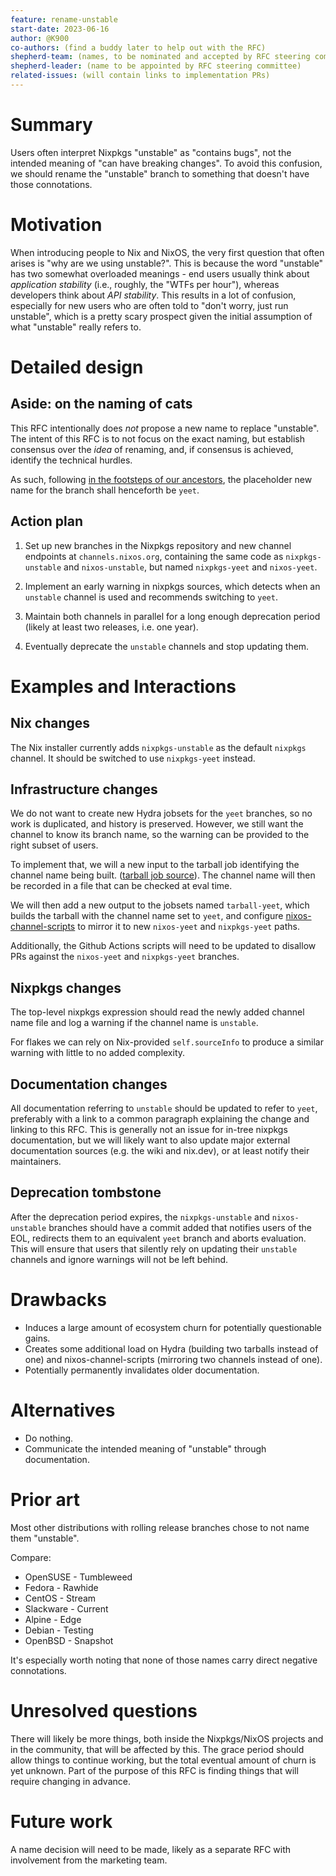 ```yaml
---
feature: rename-unstable
start-date: 2023-06-16
author: @K900
co-authors: (find a buddy later to help out with the RFC)
shepherd-team: (names, to be nominated and accepted by RFC steering committee)
shepherd-leader: (name to be appointed by RFC steering committee)
related-issues: (will contain links to implementation PRs)
---
```


# Summary
[summary]: #summary

Users often interpret Nixpkgs "unstable" as "contains bugs", not the intended meaning of "can have breaking changes".
To avoid this confusion, we should rename the "unstable" branch to something that doesn't have those connotations.

# Motivation
[motivation]: #motivation

When introducing people to Nix and NixOS, the very first question that often arises is "why are we using unstable?".
This is because the word "unstable" has two somewhat overloaded meanings - end users usually think about _application stability_
(i.e., roughly, the "WTFs per hour"), whereas developers think about _API stability_. This results in a lot of confusion,
especially for new users who are often told to "don't worry, just run unstable", which is a pretty scary prospect given the
initial assumption of what "unstable" really refers to.

# Detailed design
[design]: #detailed-design

## Aside: on the naming of cats

This RFC intentionally does _not_ propose a new name to replace "unstable". The intent of this RFC is to not focus on the exact naming,
but establish consensus over the _idea_ of renaming, and, if consensus is achieved, identify the technical hurdles.

As such, following [in the footsteps of our ancestors](https://doc.rust-lang.org/std/ops/struct.Yeet.html), the placeholder new name
for the branch shall henceforth be `yeet`.

## Action plan

1. Set up new branches in the Nixpkgs repository and new channel endpoints at `channels.nixos.org`, containing the same code as `nixpkgs-unstable`
and `nixos-unstable`, but named `nixpkgs-yeet` and `nixos-yeet`.

2. Implement an early warning in nixpkgs sources, which detects when an `unstable` channel is used and recommends switching to `yeet`.

3. Maintain both channels in parallel for a long enough deprecation period (likely at least two releases, i.e. one year).

4. Eventually deprecate the `unstable` channels and stop updating them.

# Examples and Interactions
[examples-and-interactions]: #examples-and-interactions

## Nix changes

The Nix installer currently adds `nixpkgs-unstable` as the default `nixpkgs` channel. It should be switched to use `nixpkgs-yeet` instead.

## Infrastructure changes

We do not want to create new Hydra jobsets for the `yeet` branches, so no work is duplicated, and history is preserved.
However, we still want the channel to know its branch name, so the warning can be provided to the right subset of users.

To implement that, we will a new input to the tarball job identifying the channel name being built.
([tarball job source](https://github.com/NixOS/nixpkgs/blob/60ac106c34e00fdd2e0c81754675b206e54f1a54/nixos/lib/make-channel.nix#LL19C1-L19C1)).
The channel name will then be recorded in a file that can be checked at eval time.

We will then add a new output to the jobsets named `tarball-yeet`, which builds the tarball with the channel name set to `yeet`, and configure
[nixos-channel-scripts](https://github.com/NixOS/nixos-channel-scripts/) to mirror it to new `nixos-yeet` and `nixpkgs-yeet` paths.

Additionally, the Github Actions scripts will need to be updated to disallow PRs against the `nixos-yeet` and `nixpkgs-yeet` branches.

## Nixpkgs changes

The top-level nixpkgs expression should read the newly added channel name file and log a warning if the channel name is `unstable`.

For flakes we can rely on Nix-provided `self.sourceInfo` to produce a similar warning with little to no added complexity.

## Documentation changes

All documentation referring to `unstable` should be updated to refer to `yeet`, preferably with a link to a common paragraph explaining the change
and linking to this RFC. This is generally not an issue for in-tree nixpkgs documentation, but we will likely want to also update major external
documentation sources (e.g. the wiki and nix.dev), or at least notify their maintainers.

## Deprecation tombstone

After the deprecation period expires, the `nixpkgs-unstable` and `nixos-unstable` branches should have a commit added that notifies users of the EOL,
redirects them to an equivalent `yeet` branch and aborts evaluation. This will ensure that users that silently rely on updating their `unstable` channels
and ignore warnings will not be left behind.

# Drawbacks
[drawbacks]: #drawbacks

- Induces a large amount of ecosystem churn for potentially questionable gains.
- Creates some additional load on Hydra (building two tarballs instead of one) and nixos-channel-scripts (mirroring two channels instead of one).
- Potentially permanently invalidates older documentation.

# Alternatives
[alternatives]: #alternatives

- Do nothing.
- Communicate the intended meaning of "unstable" through documentation.

# Prior art
[prior-art]: #prior-art

Most other distributions with rolling release branches chose to not name them "unstable".

Compare:

- OpenSUSE - Tumbleweed
- Fedora - Rawhide
- CentOS - Stream
- Slackware - Current
- Alpine - Edge
- Debian - Testing
- OpenBSD - Snapshot

It's especially worth noting that none of those names carry direct negative connotations.

# Unresolved questions
[unresolved]: #unresolved-questions

There will likely be more things, both inside the Nixpkgs/NixOS projects and in the community, that will be affected by this.
The grace period should allow things to continue working, but the total eventual amount of churn is yet unknown. Part of the
purpose of this RFC is finding things that will require changing in advance.

# Future work
[future]: #future-work

A name decision will need to be made, likely as a separate RFC with involvement from the marketing team.